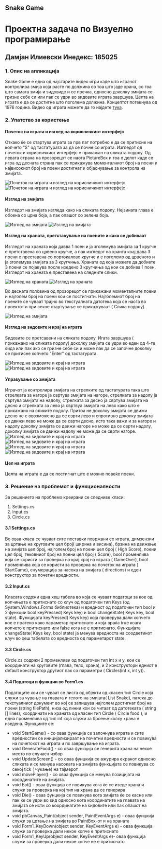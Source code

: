 ## Snake Game
# Проектна задача по Визуелно програмирање
## Дамјан Илиевски Инедекс: 185025
### 1. Опис на апликација
Snake Game е една од најстарите видео игри каде што играчот контролира змија која расте по должина со тоа што јаде храна, со тоа што самата змија и ѕидовиде и се пречка, односно доколку змијата се гризне себе си или пак се удри во ѕидовите играта завршува. Целта на играта е да се достигне што поголема должина. Концептот потекнува од 1976 година.
Видео од играта можете да го најдете [тука](https://www.youtube.com/watch?v=OYXPH796qXE).

### 2. Упатство за користење

#### Почеток на играта и изглед на корисничкиот интерфејс
Откако ќе се стартува играта за прв пат потребно е да се притисне на копчето "S" од тастатурата за да се почне со играта. Изгледот од почеток и корисничкиот интерфејс е прикажан на сликата подолу. Од левата страна на прозорецот се наоѓа PictureBox и тоа е делот каде се игра од десната страна пак се прикажува моменталниот број на поени и највисокиот број на поени достигнат и објаснување за контрола на змијата.

![Почеток на играта и изглед на корисничкиот интерфејс](https://github.com/damyzo/Proektna_zadaca_VP_185025_Snake_Game/blob/master/Screenshot_48)
![Почеток на играта и изглед на корисничкиот интерфејс](https://github.com/damyzo/Proektna_zadaca_VP_185025_Snake_Game/blob/master/Screenshot_49)


#### Изглед на змијата

Изгледот на змијата изгледа како на сликата подолу.
Нејзината глава е обоена со црна боја, а пак опашот со зелена боја.

![Изглед на змијата](Screenshot_51)
![Изглед на змијата](Screenshot_58)


#### Изглед на храната, претставување на поените и како се добиваат

Изгледот на храната која давва 1 поен и ја зголемува змијата за 1 кругче е претставена со црвено кругче, а пак изгледот на хранта коај дава 3 поени е преставена со портокалово кругче и е поголемо од црвеното и ја зголемува змијата за 3 кругчиња. Храната од која можете да добиете 3 поени се појавува после изедено 3 кругчиња од кои се добива 1 поен. Изгледот на храната е преставена на следните слики.

![Изглед на храната](Screenshot_52)
![Изглед на храната](Screenshot_53)

Во десната половина од прозорецот се прикажани моменталните поени и најголем број на поени кои се постигнати. Најголемиот број на поените се чуваат трајно во текстуалната датотека која се наоѓа во проектот и при секое стартување се прикажуваат ( Слика подолу).

![Изглед на змијата](Screenshot_1)


#### Изглед на ѕидовите и крај на играта
Ѕидовите се претсавени на сликата подолу. Игата завршува ( прикажано на сликата подолу) доколку змијата се удри во еден од 4-те ѕида или пак ако се гризне себе си и може пак да се започне доколку се притисне копчето "Enter" од тастатурата.

![Изглед на ѕидовите и крај на играта](Screenshot_50)
![Изглед на ѕидовите и крај на играта](Screenshot_2)



#### Управување со змијата

Играчот ја контролира змијата на стрелките од тастатурата така што стрелката за нагоре ја свртува змијата на нагоре, стрелката за надолу ја свртува змијата на надолу, стрелката за десно ја свртува змијата на десно и стрелката за лево ја свртвуа змијата на лево како што е прикажано на сликите подолу. Притоа не доколку змијата се движи десно не е овозможено да се сврти лево и спротивно доколку змијата се движи лево не може да се сврти десно, исто така важи и за нагоре и надолу доколку зимјата се движи нагоре не може да се сврти надолу, доколку змијата се движи надолу не може да се сврти нагоре.
![Изглед на ѕидовите и крај на играта](Screenshot_54)
![Изглед на ѕидовите и крај на играта](Screenshot_55)
![Изглед на ѕидовите и крај на играта](Screenshot_56)
![Изглед на ѕидовите и крај на играта](Screenshot_57)


#### Цел на играта

Целта на играта е да се постигнат што е можно повеќе поени.

### 3. Решение на проблемот и функционалности

За решението на проблемо креирани се следниве класи:

1. Settings.cs
2. Input.cs
3. Circle.cs

#### 3.1 Settings.cs
Во оваа класа се чуваат сите поставки повржани со играта, димзензии за цртање на круговите цел број( ширина и висина), брзина на движење на змијата цел број, најголем број на поени цел број ( High Score), поени цел број, тековниот број на поени цел број ( Score), bool променлива која се користи за проверка на крај крај на играта ( GameOver), bool променлива која се користи за проверка на почеток на играта ( StartGame), енумерација за насока на змијата ( directions) и еден конструктор за почетни вредности.


#### 3.2 Input.cs
Класата содржи една хеш табела во која се чуваат податоци за кое од копчињата е притиснато со клуч од податочен тип Keys (од System.Windows.Forms библиотека) и вредност од податочен тип bool и 2 функции bool keyPressed( Keys key) и bool changeState( Keys key, bool state). Функцијата keyPressed( Keys key) која проверува дали копчето кое е пратено како параметар притиснато и која враќа true коага копчето е притиснато или false кога не е притиснато. Функцијата changeState( Keys key, bool state) ја менува вредноста на соодветинот клуч во хеш табелата со вредноста од параметарот state.

#### 3.3 Circle.cs
Circle.cs содржи 2 променливи од податочен тип int x и y, кои се координати на круговите (глава, тело, храна), и 2 конструктори едниот е default конструктор другиот пак со параметри ( Circles(int x, int y)).

#### 3.4 Податоци и функции во Form1.cs
Податоците кои се чуваат се листа од објекти од класен тип Circle која служи за чување на главата и телото на змијата( List <Circle>Snake), патека до текстуалниот документ во кој се запишува најголем достигнат број на поени (string filePath), низа од линии кои се читаат од датотеката ( string [] lines), координати на храната од класен тип Circle ( Circle food ), и една променлива од тип int која служи за броење колку храна е изедена.
Функциите се:

* void StartGame() - со оваа функција се започнува играта и сите вредностии се иницијализираат на почетни вредности и се повикува на почетокот на играта и по завршување на играта.
* void GenerateFood() - со оваа функција се генерита храна на некое место по случаен избор
* void UpdateScreen() - со оваа фунцкија се ажурира екранот односно сликата и се менува насоката на змијата функцијата се повикува со секој tick ( чукање) на тајмерот
* void movePlayer() - со оваа функција се менува позицијата на координатите на змијата.
* void Eat() - оваа функција се повикува кога ќе се изеде храна и служи за проверка на кој тип на храна да се генерира
* void Die() - оваа фунцкија се повикува кога змијата ќе се касне или пак ќе се удри во ѕид односно кога координатите на главата на змијата се исти со координатите на ѕидовите или пак опашот на змијата.
* void pbCanvas_Paint(object sender, PaintEventArgs e) - оваа фунцкија служи за цртање на змијата во PaintBox-от и на храната
* void Form1_KeyDown(object sender, KeyEventArgs e) - оваа функција служи за проверка дали некое копче е притиснато
* void Form1_KeyUp(object sender, KeyEventArgs e)- оваа функција служи за проверка дали некое копче не е притиснато
